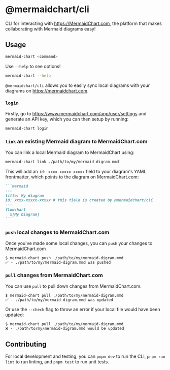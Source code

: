 # @mermaidchart/cli

CLI for interacting with https://MermaidChart.com, the platform that makes collaborating with Mermaid diagrams easy!

## Usage

```bash
mermaid-chart <command>
```

Use `--help` to see options!

```bash
mermaid-chart --help
```

`@mermaidchart/cli` allows you to easily sync local diagrams with your diagrams
on https://mermaidchart.com.

### `login`

Firstly, go to https://www.mermaidchart.com/app/user/settings and generate an
API key, which you can then setup by running:

```bash
mermaid-chart login
```

### `link` an existing Mermaid diagram to MermaidChart.com

You can link a local Mermaid diagram to MermaidChart using:

```bash
mermaid-chart link ./path/to/my/mermaid-digram.mmd
```

This will add an `id: xxxx-xxxxx-xxxxx` field to your diagram's YAML frontmatter,
which points to the diagram on MermaidChart.com:

````markdown
```mermaid
---
title: My diagram
id: xxxx-xxxxx-xxxxx # this field is created by @mermaidchart/cli
---
flowchart
  x[My Diagram]
```
````

### `push` local changes to MermaidChart.com

Once you've made some local changes, you can `push` your changes to MermaidChart.com

```console
$ mermaid-chart push ./path/to/my/mermaid-digram.mmd
✅ - ./path/to/my/mermaid-digram.mmd was pushed
```

### `pull` changes from MermaidChart.com

You can use `pull` to pull down changes from MermaidChart.com.

```console
$ mermaid-chart pull ./path/to/my/mermaid-digram.mmd
✅ - ./path/to/my/mermaid-digram.mmd was updated
```

Or use the `--check` flag to throw an error if your local file would have been
updated:

```console
$ mermaid-chart pull ./path/to/my/mermaid-digram.mmd
❌ - ./path/to/my/mermaid-digram.mmd would be updated
```

## Contributing

For local development and testing, you can `pnpm dev` to run the CLI,
`pnpm run lint` to run linting, and `pnpm test` to run unit tests.

